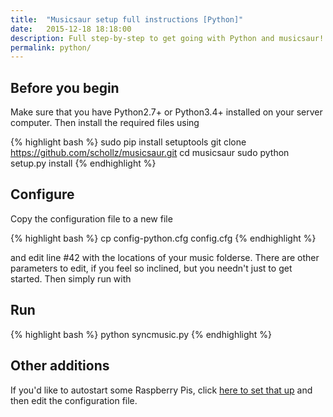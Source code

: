 ```yaml
---
title:  "Musicsaur setup full instructions [Python]"
date:   2015-12-18 18:18:00
description: Full step-by-step to get going with Python and musicsaur!
permalink: python/
---
```



## Before you begin

Make sure that you have Python2.7+ or Python3.4+ installed on your server computer. Then install the required files using

{% highlight bash %}
sudo pip install setuptools
git clone https://github.com/schollz/musicsaur.git
cd musicsaur
sudo python setup.py install
{% endhighlight %}

## Configure

Copy the configuration file to a new file

{% highlight bash %}
cp config-python.cfg config.cfg
{% endhighlight %}

and edit line #42 with the locations of your music folderse. There are other parameters to edit, if you feel so inclined, but you needn't just to get started. Then simply run with

## Run

{% highlight bash %}
python syncmusic.py
{% endhighlight %}

## Other additions

If you'd like to autostart some Raspberry Pis, click [here to set that up](/raspberry-pi/) and then edit the configuration file.
